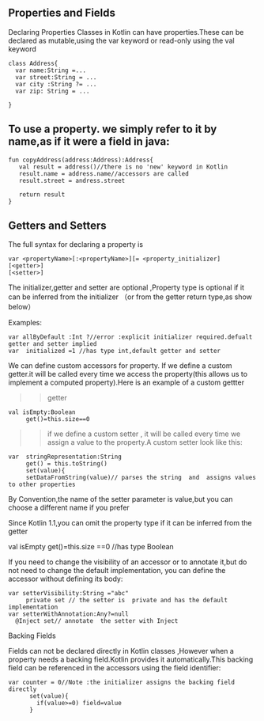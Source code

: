 ## Properties and  Fields
Declaring Properties
Classes in Kotlin can have properties.These can be declared as mutable,using the var keyword or read-only using the val keyword
```
class Address{
  var name:String =...
  var street:String = ...
  var city :String ?= ...
  var zip: String = ...

}
```


##  To use a property. we simply refer to it by name,as if it were a field in java:

```
fun copyAddress(address:Address):Address{
   val result = address()//there is no 'new' keyword in Kotlin
   result.name = address.name//accessors are called
   result.street = andress.street

   return result
}
```

## Getters  and Setters

The full syntax for declaring a property is

```
var <propertyName>[:<propertyName>][= <property_initializer]
[<getter>]
[<setter>]

```

The initializer,getter and setter are optional ,Property type is optional if it can be inferred from the initializer
（or from the getter return type,as show  below）

Examples:
```
var allByDefault :Int ?//error :explicit initializer required.defualt getter and setter implied
var  initialized =1 //has type int,default getter and setter
```

We can define custom accessors  for property. If we define a custom getter.it will  be called every time we access the property(this allows us to implement  a computed property).Here is an example of a custom gettter
>> getter
```
val isEmpty:Boolean
     get()=this.size==0
```


>>if we define a custom setter , it will be called every time we assign  a value to the property.A custom setter look like this:

```
var  stringRepresentation:String
     get() = this.toString()
     set(value){
     setDataFromString(value)// parses the string  and  assigns values to other properties
```

By Convention,the name of the setter parameter is   value,but you can choose a different name if you prefer

Since Kotlin 1.1,you can omit the property type  if it can be inferred from the getter

val isEmpty get()=this.size ==0 //has type Boolean

If you need  to change the visibility of an accessor  or to annotate it,but  do not need to change the default implementation, you can define the accessor without defining its  body:
```
var setterVisibility:String ="abc"
     private set // the setter is  private and has the default implementation
var setterWithAnnotation:Any?=null
  @Inject set// annotate  the setter with Inject
```

Backing Fields

Fields can not be declared directly in  Kotlin classes ,However when  a property needs a  backing field.Kotlin provides it automatically.This backing field  can be referenced in the accessors using  the field identifier:
```
var counter = 0//Note :the initializer assigns the backing field directly
      set(value){
        if(value>=0) field=value
      }
```









